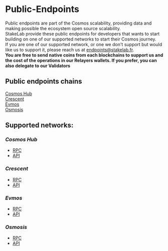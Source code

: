 # Public-Endpoints
Public endpoints are part of the Cosmos scalability, providing data and making possible the ecosystem open source scalability.  
StakeLab provide these public endpoints for developers that wants to start building on one of our supported networks to start their Cosmos journey.  
If you are one of our supported network, or one we don't support but would like us to support it, please reach us at endpoints@stakelab.fr.  
**You are free to send native coins from each blockchains to support us and the cost of the operations in our Relayers wallets. If you prefer, you can also delegate to our Validators**  

## Public endpoints chains  
[Cosmos Hub](https://github.com/StakeLab-Hub/StakeLab/blob/main/Public%20endpoints/README.md#cosmos-hub)  
[Crescent](https://github.com/StakeLab-Hub/StakeLab/blob/main/Public%20endpoints/README.md#crescent)   
[Evmos](https://github.com/StakeLab-Hub/StakeLab/blob/main/Public%20endpoints/README.md#evmos)  
[Osmosis](https://github.com/StakeLab-Hub/StakeLab/blob/main/Public%20endpoints/README.md#osmosis)   

## Supported networks:  

### _Cosmos Hub_  
- [RPC](http://rpc.cosmoshub.stakelab.zone/)  
- [API](http://api.cosmoshub.stakelab.zone/)  

### _Crescent_  
- [RPC](http://rpc.crescent.stakelab.fr/)  
- [API](http://api.crescent.stakelab.fr/)  

### _Evmos_  
- [RPC](http://rpc.evmos.stakelab.fr/)  
- [API](http://api.evmos.stakelab.fr/)  

### _Osmosis_  
- [RPC](http://rpc.osmosis.stakelab.zone/)  
- [API](http://api.osmosis.stakelab.zone/)  
